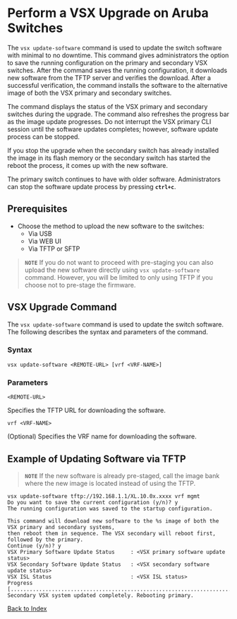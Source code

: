 # Perform a VSX Upgrade on Aruba Switches

The `vsx update-software` command is used to update the switch software with minimal to no downtime.
This command gives administrators the option to save the running configuration on the primary and secondary VSX switches.
After the command saves the running configuration, it downloads new software from the TFTP server and verifies the download.
After a successful verification, the command installs the software to the alternative image of both the VSX primary and secondary switches.

The command displays the status of the VSX primary and secondary switches during the upgrade.
The command also refreshes the progress bar as the image update progresses.
Do not interrupt the VSX primary CLI session until the software updates completes; however, software update process can be stopped.

If you stop the upgrade when the secondary switch has already installed the image in its flash memory or the secondary switch has started the reboot the process, it comes up with the new software.

The primary switch continues to have with older software. Administrators can stop the software update process by pressing **`ctrl+c`**.

## Prerequisites

* Choose the method to upload the new software to the switches:
  * Via USB
  * Via WEB UI
  * Via TFTP or SFTP

> **`NOTE`** If you do not want to proceed with pre-staging you can also upload the new software directly using `vsx update-software` command. However, you will be limited to only using TFTP if you choose not to pre-stage the firmware.

## VSX Upgrade Command

The `vsx update-software` command is used to update the switch software. The following describes the syntax and parameters of the command.

### Syntax

```text
vsx update-software <REMOTE-URL> [vrf <VRF-NAME>]
```

### Parameters

```text
<REMOTE-URL>
```

Specifies the TFTP URL for downloading the software.

```text
vrf <VRF-NAME>
```

(Optional) Specifies the VRF name for downloading the software.

## Example of Updating Software via TFTP

> **`NOTE`** If the new software is already pre-staged, call the image bank where the new image is located instead of using the TFTP.

```text
vsx update-software tftp://192.168.1.1/XL.10.0x.xxxx vrf mgmt
Do you want to save the current configuration (y/n)? y
The running configuration was saved to the startup configuration.

This command will download new software to the %s image of both the VSX primary and secondary systems,
then reboot them in sequence. The VSX secondary will reboot first, followed by the primary.
Continue (y/n)? y
VSX Primary Software Update Status     : <VSX primary software update status>
VSX Secondary Software Update Status   : <VSX secondary software update status>
VSX ISL Status                         : <VSX ISL status>
Progress [..........................................................................................]
Secondary VSX system updated completely. Rebooting primary.
```

[Back to Index](../README.md)
